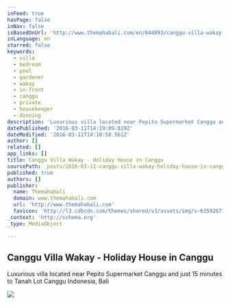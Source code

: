 ```yaml
---
inFeed: true
hasPage: false
inNav: false
isBasedOnUrl: 'http://www.themahabali.com/en/644893/canggu-villa-wakay'
inLanguage: en
starred: false
keywords:
  - villa
  - bedroom
  - pool
  - gardener
  - wakay
  - in-front
  - canggu
  - private
  - housekeeper
  - dinning
description: 'Luxurious villa located near Pepito Supermarket Canggu and just 15 minutes to Tanah Lot Canggu Indonesia, Bali'
datePublished: '2016-03-11T14:19:09.819Z'
dateModified: '2016-03-11T14:18:50.561Z'
author: []
related: []
app_links: []
title: Canggu Villa Wakay - Holiday House in Canggu
sourcePath: _posts/2016-03-11-canggu-villa-wakay-holiday-house-in-canggu.md
published: true
authors: []
publisher:
  name: Themahabali
  domain: www.themahabali.com
  url: 'http://www.themahabali.com'
  favicon: 'http://l3.cdbcdn.com/themes/shared/v3/assets/img/v-635926770992479107/nonicon.ico?f=18'
_context: 'http://schema.org'
_type: MediaObject

---
```

<article style=""><h1>Canggu Villa Wakay - Holiday House in Canggu</h1><p>Luxurious villa located near Pepito Supermarket Canggu and just 15 minutes to Tanah Lot Canggu Indonesia, Bali</p><img src="https://s3-us-west-2.amazonaws.com/the-grid-img/p/c65178169284143f9a6de1d90df157d3e8527f46.jpg" /></article>